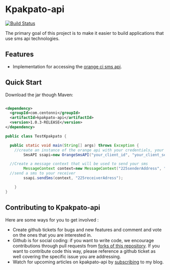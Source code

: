 # Kpakpato-api #

[![Build Status](https://travis-ci.org/Centonni/kpakpato-api.svg?branch=master)](https://travis-ci.org/Centonni/kpakpato-api)

The primary goal of this project is to make it easier to build applications that use sms api technologies.

## Features ##

* Implementation for accessing the [orange ci sms api](http://www.orangepartner.com/SMS-CI-API).


## Quick Start ##

Download the jar though Maven:

```xml

<dependency>
  <groupId>com.centonni</groupId>
  <artifactId>kpakpato-api</artifactId>
  <version>1.0.3-RELEASE</version>
</dependency>

```
```java
public class TestKpakpato {

  public static void main(String[] args) throws Exception {
    //create an instance of the orange api with your credentials, your authentication token is transparently retrieved here
        SmsAPI ssapi=new OrangeSmsAPI("your_client_id", "your_client_secret");

  //Create a message context that will be used to send your sms
        MessageContext context=new MessageContext("225senderAddress", "senderName", "your message here");
  //send a sms to your receiver
        ssapi.sendSms(context, "225receiverAdress");

    }
}
```

## Contributing to Kpakpato-api ##

Here are some ways for you to get involved  :

* Create github tickets for bugs and new features and comment and vote on the ones that you are interested in.  
* Github is for social coding: if you want to write code, we encourage contributions through pull requests from [forks of this repository](http://help.github.com/forking/). If you want to contribute code this way, please reference a github ticket as well covering the specific issue you are addressing.
* Watch for upcoming articles on kpakpato-api by [subscribing](http://centonni.com) to my blog.
